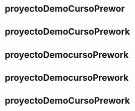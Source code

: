 # proyectoDemoCursoPrewor
# proyectoDemoCursoPrework
# proyectoDemocursoPrework
# proyectoDemocursoPrework
# proyectoDemoCursoPrework
